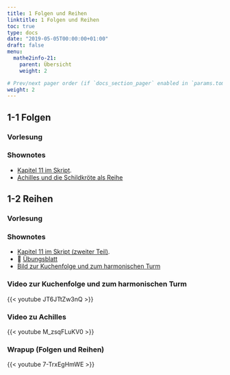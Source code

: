 ```yaml
---
title: 1 Folgen und Reihen
linktitle: 1 Folgen und Reihen
toc: true
type: docs
date: "2019-05-05T00:00:00+01:00"
draft: false
menu:
  mathe2info-21:
    parent: Übersicht
    weight: 2

# Prev/next pager order (if `docs_section_pager` enabled in `params.toml`)
weight: 2
---
```


## 1-1 Folgen

### Vorlesung
<div id="pc-lecture-one"></div>

### Shownotes

 * [Kapitel 11 im Skript](https://paperhive.org/documents/items/lsDNlcIGTmHL?a=s:-FRs-O1uXbei).
 * [Achilles und die Schildkr&ouml;te als Reihe](http://www.math-kit.de/2003/content/RH-PB-XML-cob/Manifest295/einstieg.html)

## 1-2 Reihen

### Vorlesung
<div id="pc-lecture-1-2"></div>

### Shownotes

 * [Kapitel 11 im Skript (zweiter Teil)](https://paperhive.org/documents/items/Q5_T1IK-vd5c?a=d:phVZ4hhjpEG5).
 * :floppy_disk: [&Uuml;bungsblatt](https://elearning.ovgu.de/mod/resource/view.php?id=252829)
 * [Bild zur Kuchenfolge und zum harmonischen
   Turm](../files/1-2-kuchenharmonie-small.png)

### Video zur Kuchenfolge und zum harmonischen Turm

{{< youtube JT6JTtZw3nQ >}}

### Video zu Achilles 

{{< youtube M_zsqFLuKV0 >}}

### Wrapup (Folgen und Reihen)

{{< youtube 7-TrxEgHmWE >}}

